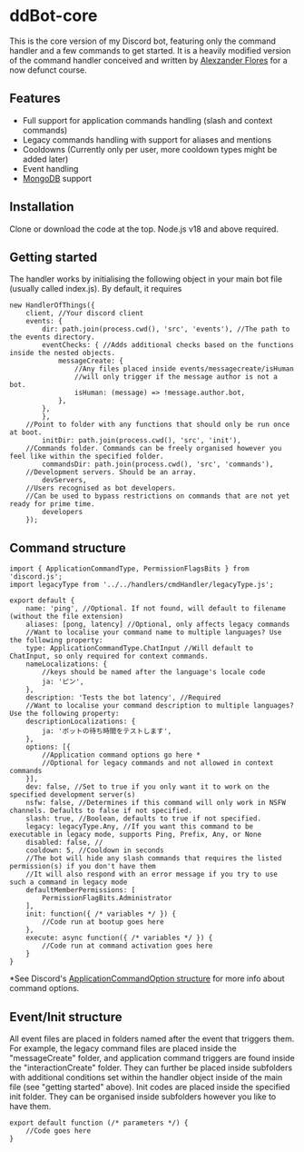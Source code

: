 # ddBot-core

This is the core version of my Discord bot, featuring only the command handler and a few commands to get started. It is a heavily modified version of the command handler conceived and written by [Alexzander Flores](https://github.com/AlexzanderFlores) for a now defunct course.

## Features

- Full support for application commands handling (slash and context commands)
- Legacy commands handling with support for aliases and mentions
- Cooldowns (Currently only per user, more cooldown types might be added later)
- Event handling
- [MongoDB](https://www.mongodb.com/) support

## Installation

Clone or download the code at the top.
Node.js v18 and above required.

## Getting started
The handler works by initialising the following object in your main bot file (usually called index.js). By default, it requires 
```
new HandlerOfThings({
	client, //Your discord client
	events: {
 		dir: path.join(process.cwd(), 'src', 'events'), //The path to the events directory. 
		eventChecks: { //Adds additional checks based on the functions inside the nested objects.
			messageCreate: {
				//Any files placed inside events/messagecreate/isHuman
				//will only trigger if the message author is not a bot.
				isHuman: (message) => !message.author.bot,
			},
		},
        },
	//Point to folder with any functions that should only be run once at boot.
        initDir: path.join(process.cwd(), 'src', 'init'), 
	//Commands folder. Commands can be freely organised however you feel like within the specified folder.
        commandsDir: path.join(process.cwd(), 'src', 'commands'),
	//Development servers. Should be an array.
        devServers,
	//Users recognised as bot developers.
	//Can be used to bypass restrictions on commands that are not yet ready for prime time.
        developers
    });
```

## Command structure
```
import { ApplicationCommandType, PermissionFlagsBits } from 'discord.js';
import legacyType from '../../handlers/cmdHandler/legacyType.js';

export default {
	name: 'ping', //Optional. If not found, will default to filename (without the file extension)
	aliases: [pong, latency] //Optional, only affects legacy commands
	//Want to localise your command name to multiple languages? Use the following property:
	type: ApplicationCommandType.ChatInput //Will default to ChatInput, so only required for context commands.
	nameLocalizations: {
		//keys should be named after the language's locale code
		ja: 'ピン',
	},
	description: 'Tests the bot latency', //Required
	//Want to localise your command description to multiple languages? Use the following property:
	descriptionLocalizations: {
		ja: 'ボットの待ち時間をテストします',
	},
	options: [{
		//Application command options go here *
		//Optional for legacy commands and not allowed in context commands
	}],
	dev: false, //Set to true if you only want it to work on the specified development server(s)
	nsfw: false, //Determines if this command will only work in NSFW channels. Defaults to false if not specified.
	slash: true, //Boolean, defaults to true if not specified.
	legacy: legacyType.Any, //If you want this command to be executable in legacy mode, supports Ping, Prefix, Any, or None
	disabled: false, //
	cooldown: 5, //Cooldown in seconds
	//The bot will hide any slash commands that requires the listed permission(s) if you don't have them
	//It will also respond with an error message if you try to use such a command in legacy mode
	defaultMemberPermissions: [
		PermissionFlagBits.Administrator
	],
	init: function({ /* variables */ }) {
		//Code run at bootup goes here
	},
	execute: async function({ /* variables */ }) {
		//Code run at command activation goes here
	}
}
```
*See Discord's [ApplicationCommandOption structure](https://discord.com/developers/docs/interactions/application-commands#application-command-object-application-command-option-structure) for more info about command options.

## Event/Init structure
All event files are placed in folders named after the event that triggers them. For example, the legacy command files are placed inside the "messageCreate" folder, and application command triggers are found inside the "interactionCreate" folder. They can further be placed inside subfolders with additional conditions set within the handler object inside of the main file (see "getting started" above).
Init codes are placed inside the specified init folder. They can be organised inside subfolders however you like to have them.

```
export default function (/* parameters */) {
	//Code goes here
}
```
